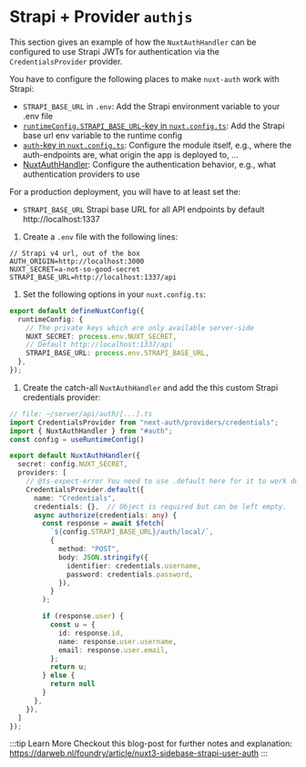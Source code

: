 # Strapi + Provider `authjs`

<RecipeHeader author="justserdar" :providers="['authjs']" :tags="['strapi']" />

This section gives an example of how the `NuxtAuthHandler` can be configured to use Strapi JWTs for authentication via the `CredentialsProvider` provider.

You have to configure the following places to make `nuxt-auth` work with Strapi:
- `STRAPI_BASE_URL` in `.env`: Add the Strapi environment variable to your .env file
- [`runtimeConfig.STRAPI_BASE_URL`-key in `nuxt.config.ts`](/nuxt-auth/v0.6/configuration/nuxt-config): Add the Strapi base url env variable to the runtime config
- [`auth`-key in `nuxt.config.ts`](/nuxt-auth/v0.6/configuration/nuxt-config): Configure the module itself, e.g., where the auth-endpoints are, what origin the app is deployed to, ...
- [NuxtAuthHandler](/nuxt-auth/v0.6/configuration/nuxt-auth-handler): Configure the authentication behavior, e.g., what authentication providers to use

For a production deployment, you will have to at least set the:
- `STRAPI_BASE_URL` Strapi base URL for all API endpoints by default http://localhost:1337

1. Create a `.env` file with the following lines:
```env
// Strapi v4 url, out of the box
AUTH_ORIGIN=http://localhost:3000
NUXT_SECRET=a-not-so-good-secret
STRAPI_BASE_URL=http://localhost:1337/api
```

1. Set the following options in your `nuxt.config.ts`:
```ts
export default defineNuxtConfig({
  runtimeConfig: {
    // The private keys which are only available server-side
    NUXT_SECRET: process.env.NUXT_SECRET,
    // Default http://localhost:1337/api
    STRAPI_BASE_URL: process.env.STRAPI_BASE_URL,
  },
});
```

1. Create the catch-all `NuxtAuthHandler` and add the this custom Strapi credentials provider:
```ts
// file: ~/server/api/auth/[...].ts
import CredentialsProvider from "next-auth/providers/credentials";
import { NuxtAuthHandler } from "#auth";
const config = useRuntimeConfig()

export default NuxtAuthHandler({
  secret: config.NUXT_SECRET,
  providers: [
    // @ts-expect-error You need to use .default here for it to work during SSR. May be fixed via Vite at some point
    CredentialsProvider.default({
      name: "Credentials",
      credentials: {},  // Object is required but can be left empty.
      async authorize(credentials: any) {
        const response = await $fetch(
          `${config.STRAPI_BASE_URL}/auth/local/`,
          {
            method: "POST",
            body: JSON.stringify({
              identifier: credentials.username,
              password: credentials.password,
            }),
          }
        );

        if (response.user) {
          const u = {
            id: response.id,
            name: response.user.username,
            email: response.user.email,
          };
          return u;
        } else {
          return null
        }
      },
    }),
  ]
});
```

:::tip Learn More
Checkout this blog-post for further notes and explanation: https://darweb.nl/foundry/article/nuxt3-sidebase-strapi-user-auth
:::
